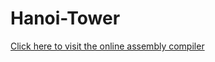 # Hanoi-Tower

[Click here to visit the online assembly compiler](https://www.tutorialspoint.com/compile_asm_online.php)

